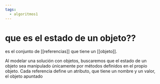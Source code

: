 ```yaml
---
tags:
  - algoritmos1
---
```

# que es el estado de un objeto??

es el conjunto de [[referencias]] que tiene un [[objeto]].

 Al modelar una solución con objetos, buscaremos que el estado de un objeto sea manipulado únicamente por métodos definidos en el propio objeto. Cada referencia define un atributo, que tiene un nombre y un valor, el objeto apuntado